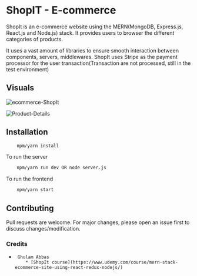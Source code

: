 # ShopIT - E-commerce
ShopIt is an e-commerce website using the MERN(MongoDB, Express.js, React.js and Node.js) stack. It provides users to browser the different categories of products. 

It uses a vast amount of libraries to ensure smooth interaction between components, servers, middlewares. ShopIt uses Stripe as the payment processor for the user transaction(Transaction are not processed, still in the test environment)

## Visuals
![ecommerce-ShopIt](https://user-images.githubusercontent.com/69191757/151945581-544c8549-bfa2-4fc4-aa2e-a75cf9037985.png)

![Product-Details](https://user-images.githubusercontent.com/69191757/151945590-486dc0b1-8e3b-4495-9e58-da72cc583484.png)

## Installation
```bash
    npm/yarn install 
```
To run the server
```bash
    npm/yarn run dev OR node server.js 
```
To run the frontend
```bash
    npm/yarn start
```


## Contributing
Pull requests are welcome. For major changes, please open an issue first to discuss changes/modification.

### Credits
*      Ghulam Abbas 
          * [ShopIt course](https://www.udemy.com/course/mern-stack-ecommerce-site-using-react-redux-nodejs/)

